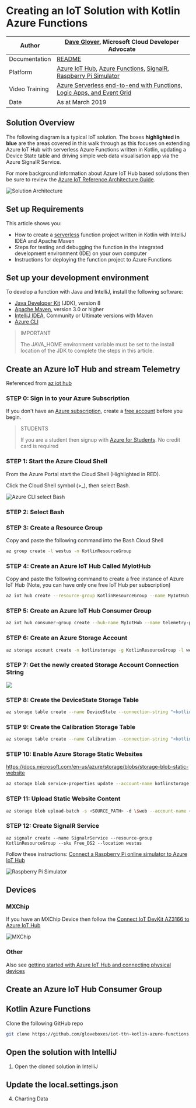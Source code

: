 # Creating an IoT Solution with Kotlin Azure Functions

|Author|[Dave Glover](https://developer.microsoft.com/en-us/advocates/dave-glover), Microsoft Cloud Developer Advocate |
|----|---|
|Documentation|[README]()|
|Platform|[Azure IoT Hub](https://docs.microsoft.com/en-us/azure/iot-hub/?WT.mc_id=article-github-dglover), [Azure Functions](https://docs.microsoft.com/en-us/azure/azure-functions/?WT.mc_id=article-github-dglover), [SignalR](https://azure.microsoft.com/en-us/services/signalr-service/?WT.mc_id=article-github-dglover), [Raspberry Pi Simulator](https://azure-samples.github.io/raspberry-pi-web-simulator/)|
|Video Training|[Azure Serverless end-to-end with Functions, Logic Apps, and Event Grid](https://channel9.msdn.com/Blogs/Azure/Azure-Serverless-end-to-end-with-Functions-Logic-Apps-and-Event-Grid?term=azure%20functions&lang-en=true/?WT.mc_id=article-github-dglover)|
|Date|As at March 2019|

## Solution Overview

The following diagram is a typical IoT solution. The boxes **highlighted in blue** are the areas covered in this walk through as this focuses on extending Azure IoT Hub with serverless Azure Functions written in Kotlin, updating a Device State table and driving simple web data visualisation app via the Azure SignalR Service.

For more background information about Azure IoT Hub based solutions then be sure to review the [Azure IoT Reference Architecture Guide](https://azure.microsoft.com/en-au/blog/azure-iot-reference-architecture-update/).

![Solution Architecture](./resources/solution.png)

## Set up Requirements



This article shows you:

- How to create a [serverless](https://azure.microsoft.com/overview/serverless-computing/) function project written in Kotlin with IntelliJ IDEA and Apache Maven
- Steps for testing and debugging the function in the integrated development environment (IDE) on your own computer
- Instructions for deploying the function project to Azure Functions

<!-- TODO ![Access a Hello World function from the command line with cURL](media/functions-create-java-maven/hello-azure.png) -->


## Set up your development environment

To develop a function with Java and IntelliJ, install the following software:

- [Java Developer Kit](https://www.azul.com/downloads/zulu/) (JDK), version 8
- [Apache Maven](https://maven.apache.org), version 3.0 or higher
- [IntelliJ IDEA](https://www.jetbrains.com/idea/download), Community or Ultimate versions with Maven
- [Azure CLI](https://docs.microsoft.com/cli/azure)

> IMPORTANT
>
> The JAVA_HOME environment variable must be set to the install location of the JDK to complete the steps in this article.

## Create an Azure IoT Hub and stream Telemetry

Referenced from [az iot hub](https://docs.microsoft.com/en-us/cli/azure/iot/hub?view=azure-cli-latest)

### STEP 0: Sign in to your Azure Subscription

If you don't have an [Azure subscription](https://docs.microsoft.com/azure/guides/developer/azure-developer-guide#understanding-accounts-subscriptions-and-billing), create a [free account](https://azure.microsoft.com/free/?ref=microsoft.com&utm_source=microsoft.com&utm_medium=docs&utm_campaign=visualstudio) before you begin.

> STUDENTS
>
> If you are a student then signup with [Azure for Students](https://azure.microsoft.com/en-us/free/students/). No credit card is required

### STEP 1: Start the Azure Cloud Shell

From the Azure Portal start the Cloud Shell (Highlighted in RED).

Click the Cloud Shell symbol (>_), then select Bash.

![Azure CLI](./resources/azure-cli.png) select Bash

### STEP 2: Select Bash

### STEP 3: Create a Resource Group

Copy and paste the following command into the Bash Cloud Shell

```bash
az group create -l westus -n KotlinResourceGroup
```

### STEP 4: Create an Azure IoT Hub Called MyIotHub

Copy and paste the following command to create a free instance of Azure IoT Hub (Note, you can have only one free IoT Hub per subscription)

```bash
az iot hub create --resource-group KotlinResourceGroup --name MyIotHub --sku F1 --location westus --partition-count 4
```

### STEP 5: Create an Azure IoT Hub Consumer Group

```bash
az iot hub consumer-group create --hub-name MyIotHub --name telemetry-processor
```

### STEP 6: Create an Azure Storage Account

```bash
az storage account create -n kotlinstorage -g KotlinResourceGroup -l westus --sku Standard_LRS --kind StorageV2
```

### STEP 7: Get the newly created Storage Account Connection String

![](./resources/storage-account.png)

### STEP 8: Create the DeviceState Storage Table

```bash
az storage table create --name DeviceState --connection-string "<kotlinstorage connection string>"
```

### STEP 9: Create the Calibration Storage Table

```bash
az storage table create --name Calibration --connection-string "<kotlinstorage connection string>"
```

### STEP 10: Enable Azure Storage Static Websites

https://docs.microsoft.com/en-us/azure/storage/blobs/storage-blob-static-website



```bash
az storage blob service-properties update --account-name kotlinstorage --static-website --index-document index.html
```

### STEP 11: Upload Static Website Content

```bash
az storage blob upload-batch -s <SOURCE_PATH> -d \$web --account-name <ACCOUNT_NAME>
```

### STEP 12: Create SignalR Service

```
az signalr create --name SignalrService --resource-group KotlinResourceGroup --sku Free_DS2 --location westus
```

Follow these instructions: [Connect a Raspberry Pi online simulator to Azure IoT Hub](https://docs.microsoft.com/en-us/azure/iot-hub/iot-hub-raspberry-pi-web-simulator-get-started)

![Raspberry Pi Simulator](./resources/raspberrypi.png)

## Devices

### MXChip

If you have an MXChip Device then follow the [Connect IoT DevKit AZ3166 to Azure IoT Hub](https://docs.microsoft.com/en-us/azure/iot-hub/iot-hub-arduino-iot-devkit-az3166-get-started)

![MXChip](./resources/mxchip.png)

### Other

Also see [getting started with Azure IoT Hub and connecting physical devices](https://docs.microsoft.com/en-us/azure/iot-hub/iot-hub-get-started-physical)

## Create an Azure IoT Hub Consumer Group

## Kotlin Azure Functions

Clone the following GitHub repo

```bash
git clone https://github.com/gloveboxes/iot-ttn-kotlin-azure-functions.git
```

## Open the solution with IntelliJ

1. Open the cloned solution in IntelliJ

## Update the local.settings.json




4. Charting Data

